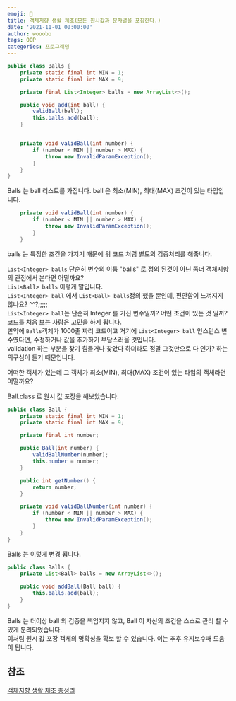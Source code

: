 ```yaml
---
emoji: 🔮
title: 객체지향 생활 체조(모든 원시값과 문자열을 포장한다.)
date: '2021-11-01 00:00:00'
author: wooobo
tags: OOP
categories: 프로그래밍
---
```


```java
public class Balls {
    private static final int MIN = 1;
    private static final int MAX = 9;

    private final List<Integer> balls = new ArrayList<>();

    public void add(int ball) {
        validBall(ball);
        this.balls.add(ball);
    }


    private void validBall(int number) {
        if (number < MIN || number > MAX) {
            throw new InvalidParamException();
        }
    }
}
```
Balls 는 ball 리스트를 가집니다. ball 은 최소(MIN), 최대(MAX) 조건이 있는 타입입니다.  

```java
    private void validBall(int number) {
        if (number < MIN || number > MAX) {
            throw new InvalidParamException();
        }
    }
```
balls 는 특정한 조건을 가지기 때문에 위 코드 처럼 별도의 검증처리를 해줍니다.  

`List<Integer> balls` 단순히 변수의 이름 "balls" 로 정의 된것이 아닌 좀더 객체지향의 관점에서 본다면 어떨까요?  
`List<Ball> balls` 이렇게 말입니다.  
`List<Integer> ball` 에서  `List<Ball> balls`정의 했을 뿐인데, 편안함이 느껴지지 않나요? ^^?;;;;;  
`List<Integer> ball`는 단순히 Integer 를 가진 변수일까? 어떤 조건이 있는 것 일까? 코드를 처음 보는 사람은 고민을 하게 됩니다.   
만약에 `Balls`객체가 1000줄 짜리 코드이고 거기에 `List<Integer> ball` 인스턴스 변수였다면, 수정하거나 값을 추가하기 부담스러울 것입니다.   
validation 하는 부분을 찾기 힘들거나 찾았다 하더라도 정말 그것만으로 다 인가? 하는 의구심이 들기 때문입니다.  

어떠한 객체가 있는데 그 객체가 최소(MIN), 최대(MAX) 조건이 있는 타입의 객체라면 어떨까요?    

Ball.class 로 원시 값 포장을 해보았습니다.
```java 
public class Ball {
    private static final int MIN = 1;
    private static final int MAX = 9;

    private final int number;

    public Ball(int number) {
        validBallNumber(number);
        this.number = number;
    }

    public int getNumber() {
        return number;
    }

    private void validBallNumber(int number) {
        if (number < MIN || number > MAX) {
            throw new InvalidParamException();
        }
    }
}
```

Balls 는 이렇게 변경 됩니다.  
```java 
public class Balls {
    private List<Ball> balls = new ArrayList<>();

    public void addBall(Ball ball) {
        this.balls.add(ball);
    }
}
```

Balls 는 더이상 ball 의 검증을 책임지지 않고, Ball 이 자신의 조건을 스스로 관리 할 수 있게 분리되었습니다.  
이처럼 원시 값 포장 객체의 명확성을 확보 할 수 있습니다. 이는 추후 유지보수때 도움이 됩니다.  

## 참조

[객체지향 생활 체조 총정리](https://developerfarm.wordpress.com/2012/02/03/object_calisthenics_summary/)


